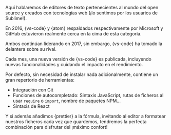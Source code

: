 Aquí hablaremos de editores de texto pertenecientes al mundo del open source y creados con tecnologías web (¡lo sentimos por los usuarios de Sublime!).

En 2016, {vs-code} y {atom} respaldados respectivamente por Microsoft y GitHub estuvieron realmente cerca en la cima de esta categoría.

Ambos continúan liderando en 2017, sin embargo, {vs-code} ha tomado la delantera sobre su rival.

Cada mes, una nueva versión de {vs-code} es publicada, incluyendo nuevas funcionalidades y cuidando el impacto en el rendimiento.

Por defecto, sin necesidad de instalar nada adicionalmente, contiene un gran repertorio de herramientas:

* Integración con Git
* Funciones de autocompletado: Sintaxis JavaScript, rutas de ficheros al usar `require` o `import`, nombre de paquetes NPM...
* Sintaxis de React

Y si además añadimos {prettier} a la fórmula, invitando al editor a formatear nuestros ficheros cada vez que guardemos, tendremos la perfecta combinación para disfrutar del ¡máximo confort!

